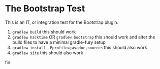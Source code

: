 # The Bootstrap Test

This is an IT, or integration test for the Bootstrap plugin.

1. `gradlew build` this should work
2. `gradlew hacktime` OR `gradlew bootstrap` this should work and alter the build files to have a minimal gradle-fury setup
3. `gradlew install -Pprofile=javadoc,sources` this should also work
4. `gradlew site` this should also work

fin